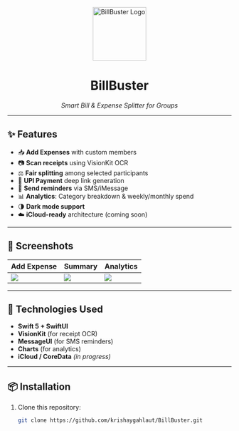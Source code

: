 <p align="center">
  <img src="logo.png" width="120" alt="BillBuster Logo" />
</p>

<h1 align="center">BillBuster</h1>

<p align="center">
  <em>Smart Bill & Expense Splitter for Groups</em>  
</p>

---

## ✨ Features

- 📥 **Add Expenses** with custom members
- 📷 **Scan receipts** using VisionKit OCR
- ⚖️ **Fair splitting** among selected participants
- 💸 **UPI Payment** deep link generation
- 📲 **Send reminders** via SMS/iMessage
- 📊 **Analytics**: Category breakdown & weekly/monthly spend
- 🌗 **Dark mode support**
- ☁️ **iCloud-ready** architecture (coming soon)

---

## 📸 Screenshots

| Add Expense | Summary | Analytics |
|-------------|---------|-----------|
| ![](screenshots/add.png) | ![](screenshots/split.png) | ![](screenshots/analytics.png) |

---

## 🚀 Technologies Used

- **Swift 5 + SwiftUI**
- **VisionKit** (for receipt OCR)
- **MessageUI** (for SMS reminders)
- **Charts** (for analytics)
- **iCloud / CoreData** *(in progress)*

---

## 📦 Installation

1. Clone this repository:
   ```bash
   git clone https://github.com/krishaygahlaut/BillBuster.git